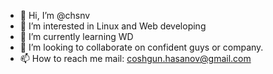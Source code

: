 - 👋 Hi, I’m @chsnv
- 👀 I’m interested in Linux and Web developing
- 🌱 I’m currently learning WD 
- 💞️ I’m looking to collaborate on confident guys or company.
- 📫 How to reach me mail: coshgun.hasanov@gmail.com

<!---
chsnv/chsnv is a ✨ special ✨ repository because its `README.md` (this file) appears on your GitHub profile.
You can click the Preview link to take a look at your changes.
--->
